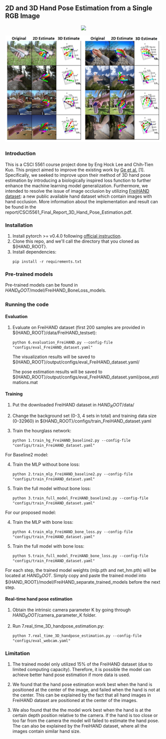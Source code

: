 ## 2D and 3D Hand Pose Estimation from a Single RGB Image

<p align="center">
  <img src=pose_estimation_gif.gif/>
</p>

<p align="center">
  <img src=pose_estimate.jpg/>
</p>


### Introduction
This is a CSCI 5561 course project done by Eng Hock Lee and Chih-Tien Kuo. 
This project aimed to improve the existing work by [Ge et al.](https://github.com/3d-hand-shape/hand-graph-cnn) [1]. 
Specifically, we seeked to improve upon their method of 3D hand pose estimation by introducing
a biologically inspired loss function to further enhance the machine learning model generalization. 
Furthermore, we intended to resolve the issue of image occlusion by utilizing [FreiHAND dataset](https://github.com/lmb-freiburg/freihand):
a new public available hand dataset which contain images with hand occlusion.
More information about the implementation and result can be found in the report/CSCI5561_Final_Report_3D_Hand_Pose_Estimation.pdf.


### Installation
1. Install pytorch >= v0.4.0 following [official instruction](https://pytorch.org/).
2. Clone this repo, and we'll call the directory that you cloned as ${HAND_ROOT}.
3. Install dependencies:
    ```
    pip install -r requirements.txt
    ```

### Pre-trained models
Pre-trained models can be found in ${HAND_ROOT}$/model/FreiHAND_BoneLoss_models.

### Running the code
#### Evaluation
1. Evaluate on FreiHAND dataset (first 200 samples are provided in ${HAND_ROOT}/data/FreiHAND_testset):
    ```
    python 6.evaluation_FreiHAND.py --config-file "configs/eval_FreiHAND_dataset.yaml"
    ```
    The visualization results will be saved to ${HAND_ROOT}/output/configs/eval_FreiHAND_dataset.yaml/

    The pose estimation results will be saved to ${HAND_ROOT}/output/configs/eval_FreiHAND_dataset.yaml/pose_estimations.mat
    
#### Training
1. Put the downloaded FreiHAND dataset in ${HAND_ROOT}$/data/

2. Change the background set (0-3, 4 sets in total) and training data size (0-32960) in ${HAND_ROOT}/configs/train_FreiHAND_dataset.yaml

3. Train the hourglass network:
    ```
    python 1.train_hg_FreiHAND_baseline2.py --config-file "configs/train_FreiHAND_dataset.yaml"
    ```

For Baseline2 model:

4. Train the MLP without bone loss:
    ```
    python 2.train_mlp_FreiHAND_baseline2.py --config-file "configs/train_FreiHAND_dataset.yaml"
    ```

5. Train the full model without bone loss:
    ```
    python 3.train_full_model_FreiHAND_baseline2.py --config-file "configs/train_FreiHAND_dataset.yaml"
    ```

For our proposed model:

4. Train the MLP with bone loss:
    ```
    python 4.train_mlp_FreiHAND_bone_loss.py --config-file "configs/train_FreiHAND_dataset.yaml"
    ```

5. Train the full model with bone loss:
    ```
    python 5.train_full_model_FreiHAND_bone_loss.py --config-file "configs/train_FreiHAND_dataset.yaml"
    ```

For each step, the trained model weights (mlp.pth and net_hm.pth) will be located at ${HAND_ROOT}$. Simply copy and paste the trained model into 
${HAND_ROOT}/model/FreiHAND_separate_trained_models before the next step.


#### Real-time hand pose estimation
1. Obtain the intrinsic camera parameter K by going through ${HAND_ROOT}$/camera_parameter_K folder.

2. Run 7.real_time_3D_handpose_estimation.py:
   ```
   python 7.real_time_3D_handpose_estimation.py --config-file "configs/eval_webcam.yaml"
   ```

### Limitation
1. The trained model only utilized 15% of the FreiHAND dataset (due to limited computing capacity). Therefore, it is possible the model can 
achieve better hand pose estimation if more data is used. 

2. We found that the hand pose estimation work best when the hand is positioned at the center of the image, and failed when the hand is not 
at the center. This can be explained by the fact that all hand images in FreiHAND dataset are positioned at the center of the images. 

3. We also found that the the model work best when the hand is at the certain depth position relative to the camera. If the hand is too close
or too far from the camera the model will failed to estimate the hand pose. The can also be explained by the FreiHAND dataset, where all the 
images contain similar hand size.
